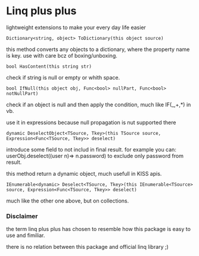 ﻿# Linq plus plus

lightweight extensions to make your every day life easier


`Dictionary<string, object> ToDictionary(this object source)`

this method converts any objects to a dictionary, where the property name is key. use with care bcz of boxing/unboxing.

`bool HasContent(this string str)`

check if string is null or empty or whith space.

`bool IfNull(this object obj, Func<bool> nullPart, Func<bool> notNullPart)`

check if an object is null and then apply the condition, much like IF(_,+,*) in vb.

use it in expressions because null propagation is nut supported there

`dynamic DeselectObject<TSource, Tkey>(this TSource source, Expression<Func<TSource, Tkey>> deselect)`

introduce some field to not includ in final result. for example you can: userObj.deselect((user n)=> n.password) to exclude only password from result.

this method return a dynamic object, much usefull in KISS apis.

`IEnumerable<dynamic> Deselect<TSource, Tkey>(this IEnumerable<TSource> source, Expression<Func<TSource, Tkey>> deselect)`

much like the other one above, but on collections.



### Disclaimer

the term linq plus plus has chosen to resemble how this package is easy to use and fimiliar.

there is no relation between this package and official linq library ;)

